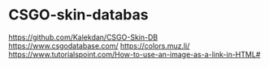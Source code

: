 # CSGO-skin-databas

https://github.com/Kalekdan/CSGO-Skin-DB
https://www.csgodatabase.com/
https://colors.muz.li/
https://www.tutorialspoint.com/How-to-use-an-image-as-a-link-in-HTML#
